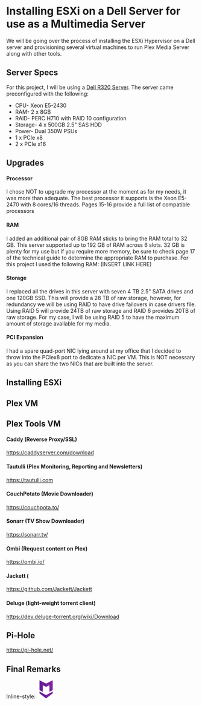 # Installing ESXi on a Dell Server for use as a Multimedia Server
We will be going over the process of installing the ESXi Hypervisor on a Dell  server and provisioning several virtual machines to run Plex Media Server along with other tools.

## Server Specs
For this project, I will be using a [Dell R320 Server](https://cdn.cnetcontent.com/2b/d0/2bd0225a-38b9-4b41-9a43-85ea38a463a5.pdf "Technical Guide"). The server came preconfigured with the following:
  * CPU- Xeon E5-2430
  * RAM- 2 x 8GB
  * RAID- PERC H710 with RAID 10 configuration
  * Storage- 4 x 500GB 2.5" SAS HDD
  * Power- Dual 350W PSUs
  * 1 x PCIe x8
  * 2 x PCIe x16

## Upgrades
#### Processor
I chose NOT to upgrade my processor at the moment as for my needs, it was more than adequate. The best processor it supports is the Xeon E5-2470 with 8 cores/16 threads. Pages 15-16 provide a full list of compatible processors

#### RAM
I added an additional pair of 8GB RAM sticks to bring the RAM total to 32 GB. This server supported up to 192 GB of RAM across 6 slots. 32 GB is plenty for my use but if you require more memory, be sure to check page 17 of the technical guide to determine the appropriate RAM to purchase.
For this project I used the following RAM: (INSERT LINK HERE)

#### Storage
I replaced all the drives in this server with seven 4 TB 2.5" SATA drives and one 120GB SSD. This will provide a 28 TB of raw storage, however, for redundancy we will be using RAID to have drive failovers in case drivers file. Using RAID 5 will provide 24TB of raw storage and RAID 6 provides 20TB of raw storage. For my case, I will be using RAID 5 to have the maximum amount of storage available for my media.

#### PCI Expansion
I had a spare quad-port NIC lying around at my office that I decided to throw into the PCIex8 port to dedicate a NIC per VM. This is NOT necessary as you can share the two NICs that are built into the server.

## Installing ESXi

## Plex VM

## Plex Tools VM
#### Caddy (Reverse Proxy/SSL)
https://caddyserver.com/download
#### Tautulli (Plex Monitoring, Reporting and Newsletters)
https://tautulli.com
#### CouchPotato (Movie Downloader)
https://couchpota.to/
#### Sonarr (TV Show Downloader)
https://sonarr.tv/
#### Ombi (Request content on Plex)
https://ombi.io/
#### Jackett (
https://github.com/Jackett/Jackett
#### Deluge (light-weight torrent client)
https://dev.deluge-torrent.org/wiki/Download

## Pi-Hole
https://pi-hole.net/

## Final Remarks

Inline-style: 
![alt text](https://github.com/adam-p/markdown-here/raw/master/src/common/images/icon48.png "Logo Title Text 1")
